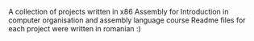A collection of projects written in x86 Assembly for Introduction in computer
organisation and assembly language course
  Readme files for each project were written in romanian :)
